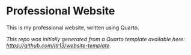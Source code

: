 # Professional Website

This is my professional website, written using Quarto.

*This repo was initially generated from a Quarto template available here: https://github.com/jtr13/website-template.*
